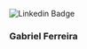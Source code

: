 ![Linkedin Badge](https://img.shields.io/badge/-LinkedIn-blue?style=flat-square&logo=Linkedin&logoColor=white&link=https://www.linkedin.com/in/gabriel-oliveira-ferreira/)
### Gabriel Ferreira 
<!--
**Gabriel-O-Ferreira/Gabriel-O-Ferreira** is a ✨ _special_ ✨ repository because its `README.md` (this file) appears on your GitHub profile.

Here are some ideas to get you started:

- 🔭 I’m currently working on ...
- 🌱 I’m currently learning ...
- 👯 I’m looking to collaborate on ...
- 🤔 I’m looking for help with ...
- 💬 Ask me about ...
- 📫 How to reach me: ...
- 😄 Pronouns: ...
- ⚡ Fun fact: ...
-->
